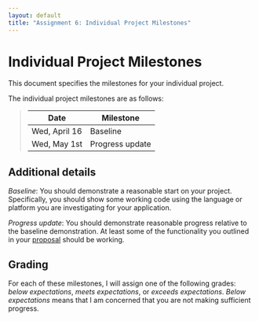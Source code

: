 ```yaml
---
layout: default
title: "Assignment 6: Individual Project Milestones"
---
```


# Individual Project Milestones

This document specifies the milestones for your individual project.

The individual project milestones are as follows:

> Date | Milestone
> ---- | ---------
> Wed, April 16 | Baseline
> Wed, May 1st | Progress update 

## Additional details

*Baseline*: You should demonstrate a reasonable start on your project.  Specifically, you should show some working code using the language or platform you are investigating for your application.

*Progress update*: You should demonstrate reasonable progress relative to the baseline demonstration.  At least some of the functionality you outlined in your [proposal](assign02.html) should be working.

## Grading

For each of these milestones, I will assign one of the following grades: *below expectations*, *meets expectations*, or *exceeds expectations*.  *Below expectations* means that I am concerned that you are not making sufficient progress.

<!-- vim:set wrap: ­-->
<!-- vim:set linebreak: -->
<!-- vim:set nolist: -->

